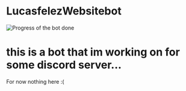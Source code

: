 # LucasfelezWebsitebot
![Progress of the bot done](https://img.shields.io/badge/Progress%3A-0%25-red)

<h1>this is a bot that im working on for some discord server...</h1>

For now nothing here :(

